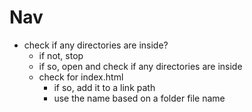 # Nav

- check if any directories are inside?
  - if not, stop
  - if so, open and check if any directories are inside
  - check for index.html
    - if so, add it to a link path
    - use the name based on a folder file name

